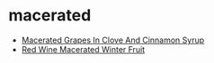 # macerated

 * [Macerated Grapes In Clove And Cinnamon Syrup](../index/m/macerated-grapes-in-clove-and-cinnamon-syrup-12408.json)
 * [Red Wine Macerated Winter Fruit](../index/r/red-wine-macerated-winter-fruit-101267.json)
